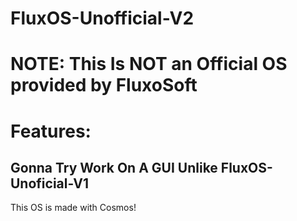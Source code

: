 # FluxOS-Unofficial-V2

# NOTE: This Is NOT an Official OS provided by FluxoSoft

# Features:
## Gonna Try Work On A GUI Unlike FluxOS-Unoficial-V1

This OS is made with Cosmos!

